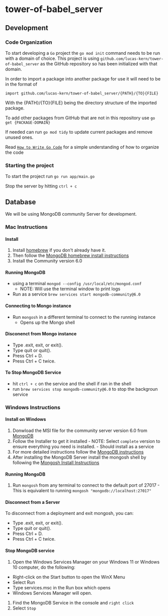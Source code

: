 # tower-of-babel_server

## Development

### Code Organization
To start developing a `Go` project the `go mod init` command needs to be run with a domain of choice. This project is using `github.com/lucas-kern/tower-of-babel_server` as the GitHub repository so has been initialized with that domain.

In order to import a package into another package for use it will need to be in the format of

`import github.com/lucas-kern/tower-of-babel_server/{PATH}/{TO}{FILE}`

With the {PATH}/{TO}{FILE} being the directory structure of the imported package.

To add other packages from GitHub that are not in this repository use `go get {PACKAGE-DOMAIN}`

If needed can run `go mod tidy` to update current packages and remove unused ones.

Read [`How to Write Go Code`](https://go.dev/doc/code) for a simple understanding of how to organize the code

### Starting the project

To start the project run `go run app/main.go`

Stop the server by hitting `ctrl + c`

## Database

We will be using MongoDB community Server for development.

### Mac Instructions

#### Install

  1. Install [homebrew](https://brew.sh/) if you don't already have it.
  1. Then follow the [MongoDB homebrew install instructions](https://www.mongodb.com/docs/manual/tutorial/install-mongodb-on-os-x/)
  1. Install the Community version 6.0

#### Running MongoDB
  - using a terminal `mongod --config /usr/local/etc/mongod.conf`
    - NOTE: Will use the terminal window to print logs
  - Run as a service `brew services start mongodb-community@6.0`

#### Connecting to Mongo instance
  
  - Run `mongosh` in a different terminal to connect to the running instance 
    - Opens up the Mongo shell

#### Disconenct from Mongo instance
  - Type .exit, exit, or exit().
  - Type quit or quit().
  - Press Ctrl + D.
  - Press Ctrl + C twice.

#### To Stop MongoDB Service
  - hit `ctrl + c` on the service and the shell if ran in the shell
  - run `brew services stop mongodb-community@6.0` to stop the backgroun service

### Windows Instructions

#### Install on Windows

  1. Donwload the MSI file for the community server version 6.0 from [MongoDB](https://www.mongodb.com/try/download/community)
  1. Follow the Installer to get it installed
    - NOTE: Select `complete` version to ensure everything you need is installed. 
    - Should install as a service
  1. For more detailed instructions follow the [MongoDB instructions](https://www.mongodb.com/docs/manual/tutorial/install-mongodb-on-windows/#install-mongodb-community-edition)
  1. After installing the MongoDB Server install the mongosh shell by following the [Mongosh Install Instructions](https://www.mongodb.com/docs/manual/tutorial/install-mongodb-on-windows/#install-mongodb-community-edition)

#### Running MongoDB
  1. Run `mongosh` from any terminal to connect to the default port of 27017
    - This is equivalent to running `mongosh "mongodb://localhost:27017"`

#### Disconnect from a Server

  To disconnect from a deployment and exit mongosh, you can:

  - Type .exit, exit, or exit().
  - Type quit or quit().
  - Press Ctrl + D.
  - Press Ctrl + C twice.

#### Stop MongoDB service

1. Open the Windows Services Manager on your Windows 11 or Windows 10 computer, do the following:
  - Right-click on the Start button to open the WinX Menu
  - Select Run
  - Type services.msc in the Run box which opens
  - Windows Services Manager will open.

1. Find the MongoDB Service in the console and `right click`
1. Select `Stop`

